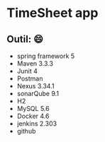 # TimeSheet app

## Outil: :smile:
* spring framework 5
* Maven 3.3.3
* Junit 4
* Postman
* Nexus 3.34.1
* sonarQube 9.1
* H2 
* MySQL 5.6
* Docker 4.6
* jenkins 2.303
* github
